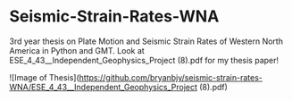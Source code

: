# Seismic-Strain-Rates-WNA

3rd year thesis on Plate Motion and Seismic Strain Rates of Western North America in Python and GMT. Look at ESE_4_43__Independent_Geophysics_Project (8).pdf for my thesis paper!

![Image of Thesis](https://github.com/bryanbjy/seismic-strain-rates-WNA/ESE_4_43__Independent_Geophysics_Project (8).pdf)
